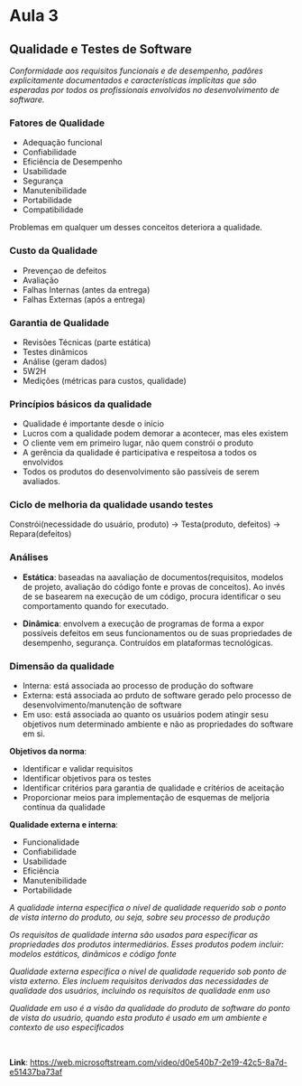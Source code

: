 # Aula 3
## Qualidade e Testes de Software

*Conformidade aos requisitos funcionais e de desempenho, padõres explicitamente documentados e características implícitas que são esperadas por todos os profissionais envolvidos no desenvolvimento de software.*

### Fatores de Qualidade
* Adequação funcional
* Confiabilidade
* Eficiência de Desempenho
* Usabilidade
* Segurança
* Manutenibilidade
* Portabilidade
* Compatibilidade

Problemas em qualquer um desses conceitos deteriora a qualidade. 

### Custo da Qualidade
* Prevençao de defeitos
* Avaliação
* Falhas Internas (antes da entrega)
* Falhas Externas (após a entrega)

### Garantia de Qualidade
* Revisões Técnicas (parte estática)
* Testes dinâmicos
* Análise (geram dados)
* 5W2H
* Medições (métricas para custos, qualidade)

### Princípios básicos da qualidade
* Qualidade é importante desde o início
* Lucros com a qualidade podem demorar a acontecer, mas eles existem
* O cliente vem em primeiro lugar, não quem constrói o produto
* A gerência da qualidade é participativa e respeitosa a todos os envolvidos
* Todos os produtos do desenvolvimento são passíveis de serem avaliados.

### Ciclo de melhoria da qualidade usando testes

Constrói(necessidade do usuário, produto) -> Testa(produto, defeitos) -> Repara(defeitos)

### Análises
* **Estática**: baseadas na aavaliação de documentos(requisitos, modelos de projeto, avaliação do código fonte e provas de conceitos). Ao invés de se basearem na execução de um código, procura identificar o seu comportamento quando for executado.

* **Dinâmica**: envolvem a execução de programas de forma a expor possíveis defeitos em seus funcionamentos ou de suas propriedades de desempenho, segurança. Contruídos em plataformas tecnológicas.

### Dimensão da qualidade
* Interna: está associada ao processo de produção do software
* Externa: está associada ao prduto de software gerado pelo processo de desenvolvimento/manutenção de software
* Em uso: está associada ao quanto os usuários podem atingir sesu objetivos num determinado ambiente e não as propriedades do software em si.

**Objetivos da norma**:
* Identificar e validar requisitos
* Identificar objetivos para os testes
* Identificar critérios para garantia de qualidade e critérios de aceitação
* Proporcionar meios para implementação de esquemas de meljoria contínua da qualidade

**Qualidade externa e interna**:
* Funcionalidade
* Confiabilidade
* Usabilidade
* Eficiência
* Manutenibilidade
* Portabilidade

*A qualidade interna especifica o nível de qualidade requerido sob o ponto de vista interno do produto, ou seja, sobre seu processo de produção*

*Os requisitos de qualidade interna são usados para especificar as propriedades dos produtos intermediários. Esses produtos podem incluir: modelos estáticos, dinâmicos e código fonte*

*Qualidade externa especifica o nível de qualidade requerido sob ponto de vista externo. Eles incluem requisitos derivados das necessidades de qualidade dos usuários, incluíndo os requisitos de qualidade enm uso*

*Qualidade em uso é a visão da qualidade do produto de software do ponto de vista do usuário, quando esta produto é usado em um ambiente e contexto de uso especificados*

<br>

**Link**: https://web.microsoftstream.com/video/d0e540b7-2e19-42c5-8a7d-e51437ba73af
